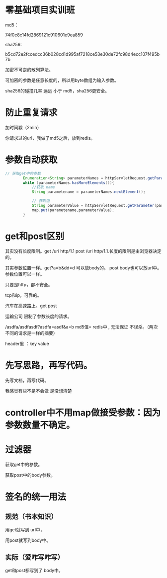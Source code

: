 # 零基础项目实训班

md5：

74f0c8c14fd2869121c910601e9ea859

sha256:

b5cd72e2fccedcc36b028cd1d995af7218ce53e30de72fc98d4ecc107f495b7b



加密不可逆的散列算法。

可加密的参数是任意长度的，所以用byte数组为输入参数。

sha256的碰撞几率 远远 小于 md5，sha256更安全。



# 防止重复请求

加时间戳（2min）

你请求过的url，我做了md5之后，放到redis。



# 参数自动获取

```java
// 获取get中的参数
		Enumeration<String> parameterNames = httpServletRequest.getParameterNames();
		while (parameterNames.hasMoreElements()){
			//获取 name
			String parametename = parameterNames.nextElement();

			// 获取值
			String parameterValue = httpServletRequest.getParameter(parametename);
			map.put(parametename,parameterValue);
		}
```



# get和post区别

其实没有长度限制。get /uri  http/1.1   post  /uri http/1.1.长度的限制是由浏览器决定的。

其实参数位置一样。get?a=b&dd=d 可以放body的。   post body也可以放url中。参数位置可以一样。

只要是http，都不安全。



tcp和ip，可靠的。

汽车在高速路上。get  post

运输公司 限制了参数长度的请求。



/asdfa/asdfasdf?asdfa=asdf&a=b     md5值=  redis中  , 无法保证 不误杀。（两次不同的请求是一样的摘要）



header里 ：key value



# 先写思路，再写代码。

先写文档，再写代码。

我感觉有些不是不会做 是没想清楚



# controller中不用map做接受参数：因为参数数量不确定。



# 过滤器

获取get中的参数。

获取post中的body参数。



# 签名的统一用法

## 规范（书本知识）

用get就写到 url中，

用post就写到body中。



## 实际（爱咋写咋写）

get和post都写到了 body中。







